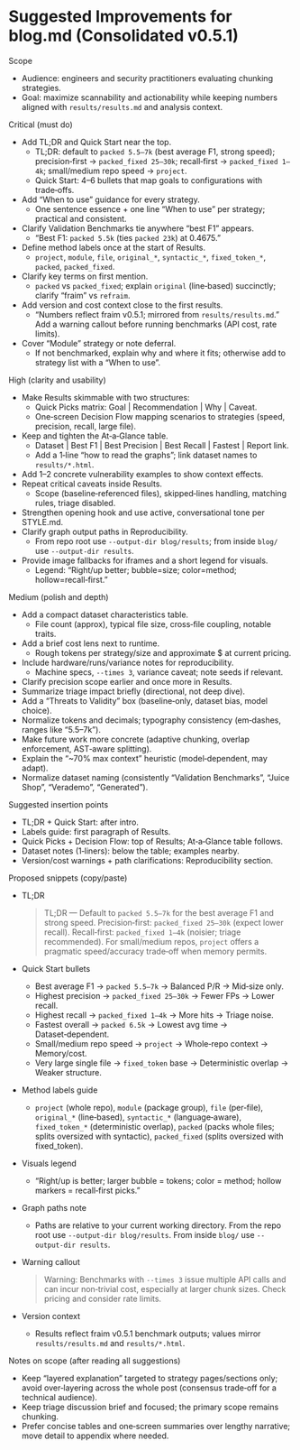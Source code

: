 # Suggested Improvements for blog.md (Consolidated v0.5.1)

Scope
- Audience: engineers and security practitioners evaluating chunking strategies.
- Goal: maximize scannability and actionability while keeping numbers aligned with `results/results.md` and analysis context.

Critical (must do)
- Add TL;DR and Quick Start near the top.
  - TL;DR: default to `packed 5.5–7k` (best average F1, strong speed); precision‑first → `packed_fixed 25–30k`; recall‑first → `packed_fixed 1–4k`; small/medium repo speed → `project`.
  - Quick Start: 4–6 bullets that map goals to configurations with trade‑offs.
- Add “When to use” guidance for every strategy.
  - One sentence essence + one line “When to use” per strategy; practical and consistent.
- Clarify Validation Benchmarks tie anywhere “best F1” appears.
  - “Best F1: `packed 5.5k` (ties `packed 23k`) at 0.4675.”
- Define method labels once at the start of Results.
  - `project`, `module`, `file`, `original_*`, `syntactic_*`, `fixed_token_*`, `packed`, `packed_fixed`.
- Clarify key terms on first mention.
  - `packed` vs `packed_fixed`; explain `original` (line‑based) succinctly; clarify “fraim” vs `refraim`.
- Add version and cost context close to the first results.
  - “Numbers reflect fraim v0.5.1; mirrored from `results/results.md`.” Add a warning callout before running benchmarks (API cost, rate limits).
- Cover “Module” strategy or note deferral.
  - If not benchmarked, explain why and where it fits; otherwise add to strategy list with a “When to use”.

High (clarity and usability)
- Make Results skimmable with two structures:
  - Quick Picks matrix: Goal | Recommendation | Why | Caveat.
  - One‑screen Decision Flow mapping scenarios to strategies (speed, precision, recall, large file).
- Keep and tighten the At‑a‑Glance table.
  - Dataset | Best F1 | Best Precision | Best Recall | Fastest | Report link.
  - Add a 1‑line “how to read the graphs”; link dataset names to `results/*.html`.
- Add 1–2 concrete vulnerability examples to show context effects.
- Repeat critical caveats inside Results.
  - Scope (baseline‑referenced files), skipped‑lines handling, matching rules, triage disabled.
- Strengthen opening hook and use active, conversational tone per STYLE.md.
- Clarify graph output paths in Reproducibility.
  - From repo root use `--output-dir blog/results`; from inside `blog/` use `--output-dir results`.
- Provide image fallbacks for iframes and a short legend for visuals.
  - Legend: “Right/up better; bubble=size; color=method; hollow=recall‑first.”

Medium (polish and depth)
- Add a compact dataset characteristics table.
  - File count (approx), typical file size, cross‑file coupling, notable traits.
- Add a brief cost lens next to runtime.
  - Rough tokens per strategy/size and approximate $ at current pricing.
- Include hardware/runs/variance notes for reproducibility.
  - Machine specs, `--times 3`, variance caveat; note seeds if relevant.
- Clarify precision scope earlier and once more in Results.
- Summarize triage impact briefly (directional, not deep dive).
- Add a “Threats to Validity” box (baseline‑only, dataset bias, model choice).
- Normalize tokens and decimals; typography consistency (em‑dashes, ranges like “5.5–7k”).
- Make future work more concrete (adaptive chunking, overlap enforcement, AST‑aware splitting).
- Explain the “~70% max context” heuristic (model‑dependent, may adapt).
- Normalize dataset naming (consistently “Validation Benchmarks”, “Juice Shop”, “Verademo”, “Generated”).

Suggested insertion points
- TL;DR + Quick Start: after intro.
- Labels guide: first paragraph of Results.
- Quick Picks + Decision Flow: top of Results; At‑a‑Glance table follows.
- Dataset notes (1‑liners): below the table; examples nearby.
- Version/cost warnings + path clarifications: Reproducibility section.

Proposed snippets (copy/paste)
- TL;DR
  > TL;DR — Default to `packed 5.5–7k` for the best average F1 and strong speed. Precision‑first: `packed_fixed 25–30k` (expect lower recall). Recall‑first: `packed_fixed 1–4k` (noisier; triage recommended). For small/medium repos, `project` offers a pragmatic speed/accuracy trade‑off when memory permits.

- Quick Start bullets
  - Best average F1 → `packed 5.5–7k` → Balanced P/R → Mid‑size only.
  - Highest precision → `packed_fixed 25–30k` → Fewer FPs → Lower recall.
  - Highest recall → `packed_fixed 1–4k` → More hits → Triage noise.
  - Fastest overall → `packed 6.5k` → Lowest avg time → Dataset‑dependent.
  - Small/medium repo speed → `project` → Whole‑repo context → Memory/cost.
  - Very large single file → `fixed_token` base → Deterministic overlap → Weaker structure.

- Method labels guide
  - `project` (whole repo), `module` (package group), `file` (per‑file), `original_*` (line‑based), `syntactic_*` (language‑aware), `fixed_token_*` (deterministic overlap), `packed` (packs whole files; splits oversized with syntactic), `packed_fixed` (splits oversized with fixed_token).

- Visuals legend
  - “Right/up is better; larger bubble = tokens; color = method; hollow markers = recall‑first picks.”

- Graph paths note
  - Paths are relative to your current working directory. From the repo root use `--output-dir blog/results`. From inside `blog/` use `--output-dir results`.

- Warning callout
  > Warning: Benchmarks with `--times 3` issue multiple API calls and can incur non‑trivial cost, especially at larger chunk sizes. Check pricing and consider rate limits.

- Version context
  - Results reflect fraim v0.5.1 benchmark outputs; values mirror `results/results.md` and `results/*.html`.

Notes on scope (after reading all suggestions)
- Keep “layered explanation” targeted to strategy pages/sections only; avoid over‑layering across the whole post (consensus trade‑off for a technical audience).
- Keep triage discussion brief and focused; the primary scope remains chunking.
- Prefer concise tables and one‑screen summaries over lengthy narrative; move detail to appendix where needed.
